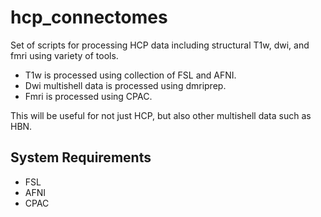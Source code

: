 # hcp_connectomes

Set of scripts for processing HCP data including structural T1w, dwi, and fmri using variety of tools.

- T1w is processed using collection of FSL and AFNI.
- Dwi multishell data is processed using dmriprep.
- Fmri is processed using CPAC.

This will be useful for not just HCP, but also other multishell data such as HBN.

## System Requirements

- FSL
- AFNI
- CPAC
